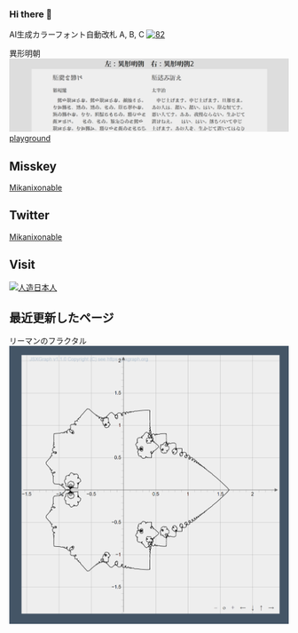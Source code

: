 ### Hi there 👋
AI生成カラーフォント自動改札 A, B, C
[![82](1.gif)](https://github.com/Mikanixonable/IgyouMincho/tree/main/ttf/color)

異形明朝
[![82](2.png)](https://github.com/Mikanixonable/IgyouMincho/tree/main/ttf/IgyouMincho)
[playground](https://mikanixonable.github.io/18)
## Misskey
[Mikanixonable](https://misskey.io/@Mikanixonable)

## Twitter
[Mikanixonable](https://twitter.com/Mikanixonable)

## Visit
[![人造日本人](https://mikanixonable.github.io/banner.png)](https://mikanixonable.github.io/)

## 最近更新したページ
リーマンのフラクタル
[![82](1.png)](https://mikanixonable.github.io/82)

<!--
**Mikanixonable/Mikanixonable** is a ✨ _special_ ✨ repository because its `README.md` (this file) appears on your GitHub profile.

Here are some ideas to get you started:

- 🔭 I’m currently working on ...
- 🌱 I’m currently learning ...
- 👯 I’m looking to collaborate on ...
- 🤔 I’m looking for help with ...
- 💬 Ask me about ...
- 📫 How to reach me: ...
- 😄 Pronouns: ...
- ⚡ Fun fact: ...
-->
